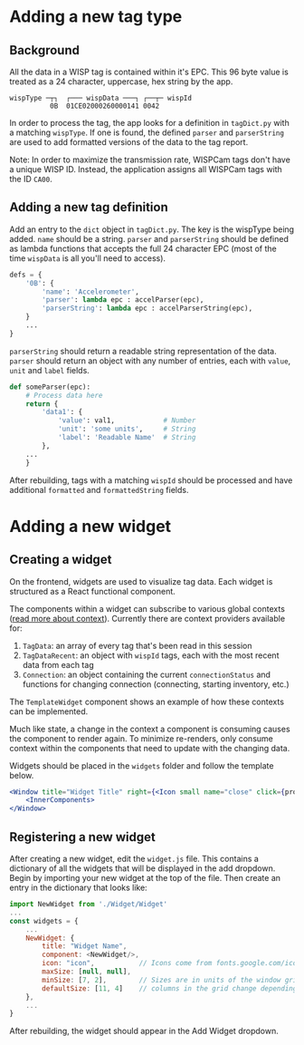 # Adding a new tag type
## Background
All the data in a WISP tag is contained within it's EPC. This 96 byte value is treated as a 24 character, uppercase, hex string by the app.

```                 
wispType ─┬┐  ┌─── wispData ───┐ ┌──┬─ wispId
          0B  01CE02000260000141 0042
```

In order to process the tag, the app looks for a definition in `tagDict.py` with a matching `wispType`. If one is found, the defined `parser` and `parserString` are used to add formatted versions of the data to the tag report.

Note: In order to maximize the transmission rate, WISPCam tags don't have a unique WISP ID. Instead, the application assigns all WISPCam tags with the ID `CA00`.

## Adding a new tag definition
Add an entry to the `dict` object in `tagDict.py`. The key is the wispType being added. `name` should be a string. `parser` and `parserString` should be defined as lambda functions that accepts the full 24 character EPC (most of the time `wispData` is all you'll need to access).

```python
defs = {
    '0B': {
        'name': 'Accelerometer',
        'parser': lambda epc : accelParser(epc),
        'parserString': lambda epc : accelParserString(epc),
    }
    ...
}
```

`parserString` should return a readable string representation of the data. `parser` should return an object with any number of entries, each with `value`, `unit` and `label` fields.
```python
def someParser(epc):
	# Process data here
    return {
        'data1': {
            'value': val1,            # Number
            'unit': 'some units',     # String
            'label': 'Readable Name'  # String
        },
	...
    }
```

After rebuilding, tags with a matching `wispId` should be processed and have additional `formatted` and `formattedString` fields.

# Adding a new  widget

## Creating a widget
On the frontend, widgets are used to visualize tag data. Each widget is structured as a React functional component.

The components within a widget can subscribe to various global contexts ([read more about context](https://reactjs.org/docs/context.html)). Currently there are context providers available for:
1. `TagData`: an array of every tag that's been read in this session
2. `TagDataRecent`: an object with `wispId` tags, each with the most recent data from each tag
3. `Connection`: an object containing the current `connectionStatus` and functions for changing connection (connecting, starting inventory, etc.)

The `TemplateWidget` component shows an example of how these contexts can be implemented.

Much like state, a change in the context a component is consuming causes the component to render again. To minimize re-renders, only consume context within the components that need to update with the changing data.

Widgets should be placed in the `widgets` folder and follow the template below.
```jsx
<Window title="Widget Title" right={<Icon small name="close" click={props.onClose} />}>
    <InnerComponents>
</Window>
```

## Registering a new widget
After creating a new widget, edit the `widget.js` file. This contains a dictionary of all the widgets that will be displayed in the add dropdown. Begin by importing your new widget at the top of the file. Then create an entry in the dictionary that looks like:
```js
import NewWidget from './Widget/Widget'
...
const widgets = {
    ...
    NewWidget: {
        title: "Widget Name",
        component: <NewWidget/>,
        icon: "icon",           // Icons come from fonts.google.com/icons Material Icons library
        maxSize: [null, null],   
        minSize: [7, 2],        // Sizes are in units of the window grid. The number of rows and
        defaultSize: [11, 4]    // columns in the grid change depending on the app window size.
    },
    ...
}
```

After rebuilding, the widget should appear in the Add Widget dropdown.
